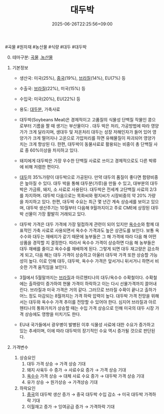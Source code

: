 ﻿---
title: "대두박"
date: 2025-06-26T22:25:56+09:00
lastmod: 2025-06-26T22:25:56+09:00
type: docs
sidebar:
  open: true
weight: 7
---
<div style="display:none">
  <meta property="article:published_time" content="2025-06-26T13:25:56Z" />
  <meta property="article:modified_time" content="2025-06-26T13:25:56Z" />
</div>
#곡물 #원자재 #농산물 #식량 #대두 #대두박

0. 테마구분: [곡물](/industry-study/곡물/) ,[농산물](/industry-study/농산물/)

1. 기본정보

	- 생산국: 미국(25%), [중국](/industry-study/4국가중국/)(19%), [브라질](/industry-study/브라질/)(14%), EU(7%) 등
	- 수출국: [브라질](/industry-study/브라질/)(22%), 미국(15%) 등
	- 수입국: 미국(20%), EU(22%) 등  
	- 용도: [대두분](/industry-study/대두분/), 가축사료

	- 대두박(Soybeans Meal)은 경제적이고 고품질의 식물성 단백질 작물인 콩으로부터 기름을 짤 때 생기는 부산물이다 . 대두 박은 처리, 가공방법에 따라 영양가가 크게 달라지며, 생대두 및 저온처리 대두는 성장 저해인자가 들어 있어 영양가가 크게 떨어지나 고온으로 가압처리를 하면 유해물질이 파괴되어 영양가치는 크게 향상된 다. 한편, 대두박이 동물사료로 활용되는 비중이 총 단백질 사료 중 60%이상을 차지하고 있다. 
	- 돼지에게 대두박은 가장 우수한 단백질 사료로 쓰이고 경제적으로도 다른 박류에 비해 저렴한 편이다. 
	- [대두](/industry-study/대두/)의 35%가량이 대두박으로 가공된다. 만약 대두의 품질이 좋다면 함량비중은 높아질 수 있다. 대두 박을 통해 대두분(가루)을 만들 수 있고, 대부분의 대두박은 가금류, 돼지, 소 사료로 사용된다. 대두박은 전세계 고단백질 사료의 2/3를 차지하며. 대두박 다음으로는 목화씨와 평지씨가 시장비중의 약 20% 가량을 차지하고 있다. 한편, 대두박 수요는 최근 몇 년간 계속 상승세를 보이고 있으며, 대두박 생산주기는 10월부터 다음해 9월까지이고 주로 CME에 상장된 대두박 선물이 가장 활발히 거래되고 있다. 
	- 대두박 가격은 대두 가격에 가장 밀접하게 관련이 되어 있지만 [옥수수](/industry-study/옥수수/)와 함께 대표적인 가축 사료로 사용되면서 옥수수 가격과도 높은 상관도를 보인다. 보통 옥수수와 대두는 재배지가 같기 때문에 농부들은 그 해 가격에 따라 다음 해 어떤 상품을 경작할 지 결정한다. 따라서 옥수수 가격이 상승하면 다음 해 농부들은 대두 재배를 줄이고 옥수수를 재배하게 된다. 그렇게 되면 대두 재고량은 감소하게 되고, 다음 해는 대두 가격이 상승하고 아울러 대두박 가격 또한 상승할 가능성이 높다. 이로 인해 대두, 대두박, 옥수수 가격은 앞서거니 뒤서거니 하면서 비슷한 가격 움직임을 보인다. 
	- 3월에서 5월말까지는 [브라질](/industry-study/브라질/)과 아르헨티나의 대두/옥수수 수확철이다. 수확철에는 출하량이 증가하여 현물 가격이 하락하고 이는 다시 선물가격까지 끌어내린다. 브라질과 미국 가격은 거의 같다. 그러므로 브라질 수확이 끝나고 출하가 어느 정도 마감되는 8월까지는 가격 하락 압력이 높다. 대두박 가격 전망을 위해서는 대두와 옥수수 가격 추이를 전망할 수 있어야 한다. 심지어 브라질과 아르헨티나의 통화가치가 상승할 때는 수입 가격 상승으로 인해 미국의 대두 시장 가격 상승에도 영향을 미치기도 한다. 
	- EU내 국가들에서 광우병이 발병된 이후 식물성 사료에 대한 수요가 증가하고 있는 추세이며, 이에 따라 대두박의 장기적인 수요 역시 증가될 것으로 판단된다.

2. 가격변수
	1. 상승요인
		1. 대두 가격 상승 → 가격 상승 기대 
		2. 돼지 사육두 수 증가 → 사료수요 증가 → 가격 상승 기대
		3. [옥수수](/industry-study/옥수수/) 가격 상승 → 대체 사료 수요 증가 → 대두박 가격 상승 기대 
		4. 유가 상승 → 원가상승 → 가격상승 기대
	2. 하락요인
		1. [중국](/industry-study/4국가중국/)의 대두박 생산 증가 → 중국 대두박 수입 감소 → 미국 대두박 가격하락 기대
		2. 이월재고 증가 → 잉여공급 증가 → 가격하락 기대
